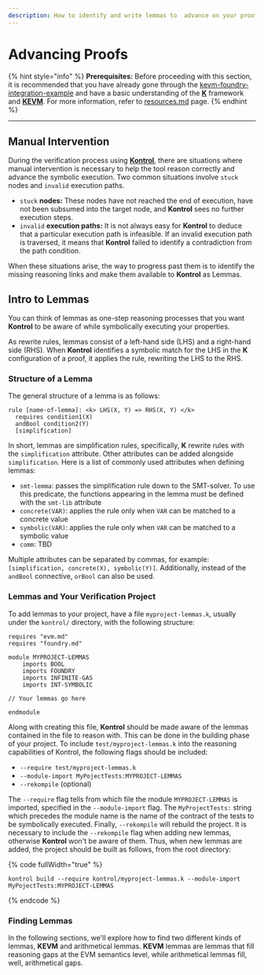 ```yaml
---
description: How to identify and write lemmas to  advance on your proofs
---
```


# Advancing Proofs

{% hint style="info" %}
**Prerequisites:** Before proceeding with this section, it is recommended that you have already gone through the [kevm-foundry-integration-example](../kevm-foundry-integration-example/ "mention") and have a basic understanding of the [**K**](https://github.com/runtimeverification/k) framework and [**KEVM**](https://github.com/runtimeverification/evm-semantics). For more information, refer to [resources.md](../../learn-more/resources.md "mention") page.
{% endhint %}

***

## Manual Intervention

During the verification process using [**Kontrol**](https://github.com/runtimeverification/kontrol), there are situations where manual intervention is necessary to help the tool reason correctly and advance the symbolic execution. Two common situations involve `stuck` nodes and `invalid` execution paths.&#x20;

* `stuck` **nodes:** These nodes have not reached the end of execution, have not been subsumed into the target node, and **Kontrol** sees no further execution steps.
* `invalid` **execution paths:** It is not always easy for **Kontrol** to deduce that a particular execution path is infeasible. If an invalid execution path is traversed, it means that **Kontrol** failed to identify a contradiction from the path condition.

When these situations arise, the way to progress past them is to identify the missing reasoning links and make them available to **Kontrol** as Lemmas.

## Intro to Lemmas

You can think of lemmas as one-step reasoning processes that you want **Kontrol** to be aware of while symbolically executing your properties.

As rewrite rules, lemmas consist of a left-hand side (LHS) and a right-hand side (RHS). When **Kontrol** identifies a symbolic match for the LHS in the **K** configuration of a proof, it applies the rule, rewriting the LHS to the RHS.&#x20;

### Structure of a Lemma

The general structure of a lemma is as follows:

```
rule [name-of-lemma]: <k> LHS(X, Y) => RHS(X, Y) </k>
  requires condition1(X)
  andBool condition2(Y)
  [simplification]
```

In short, lemmas are simplification rules, specifically, **K** rewrite rules with the `simplification` attribute. Other attributes can be added alongside `simplification`. Here is a list of commonly used attributes when defining lemmas:

* `smt-lemma`: passes the simplification rule down to the SMT-solver. To use this predicate, the functions appearing in the lemma must be defined with the `smt-lib` attribute
* `concrete(VAR)`: applies the rule only when `VAR` can be matched to a concrete value
* `symbolic(VAR)`: applies the rule only when `VAR` can be matched to a symbolic value
* `comm`: TBD

Multiple attributes can be separated by commas, for example: `[simplification, concrete(X), symbolic(Y)]`. Additionally, instead of the `andBool` connective, `orBool` can also be used.

### Lemmas and Your Verification Project

To add lemmas to your project, have a file `myproject-lemmas.k`, usually under the `kontrol/` directory, with the following structure:

```
requires "evm.md"
requires "foundry.md"

module MYPROJECT-LEMMAS
    imports BOOL
    imports FOUNDRY
    imports INFINITE-GAS
    imports INT-SYMBOLIC

// Your lemmas go here

endmodule
```

Along with creating this file, **Kontrol** should be made aware of the lemmas contained in the file to reason with. This can be done in the building phase of your project. To include `test/myproject-lemmas.k` into the reasoning capabilities of Kontrol, the following flags should be included:

* `--require test/myproject-lemmas.k`
* `--module-import MyPojectTests:MYPROJECT-LEMMAS`
* `--rekompile` (optional)

The `--require` flag tells from which file the module `MYPROJECT-LEMMAS` is imported, specified in the `--module-import` flag. The `MyProjectTests:` string which precedes the module name is the name of the contract of the tests to be symbolically executed. Finally, `--rekompile` will rebuild the project. It is necessary to include the `--rekompile` flag when adding new lemmas, otherwise **Kontrol** won't be aware of them. Thus, when new lemmas are added, the project should be built as follows, from the root directory:

{% code fullWidth="true" %}
```
kontrol build --require kontrol/myproject-lemmas.k --module-import MyPojectTests:MYPROJECT-LEMMAS
```
{% endcode %}

### Finding Lemmas

In the following sections, we'll explore how to find two different kinds of lemmas, **KEVM** and arithmetical lemmas. **KEVM** lemmas are lemmas that fill reasoning gaps at the EVM semantics level, while arithmetical lemmas fill, well, arithmetical gaps.
